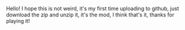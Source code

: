 Hello!
I hope this is not weird, it's my first time uploading to github, just download the zip and unzip it, it's the mod, I think that's it, thanks for playing it!
